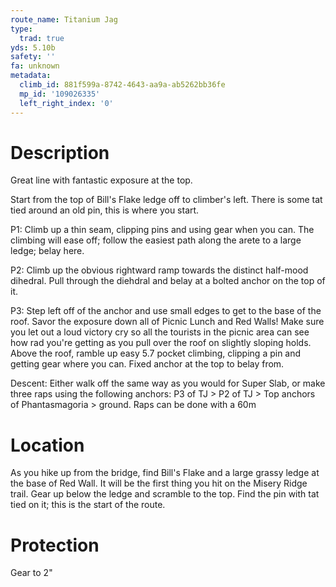 ```yaml
---
route_name: Titanium Jag
type:
  trad: true
yds: 5.10b
safety: ''
fa: unknown
metadata:
  climb_id: 881f599a-8742-4643-aa9a-ab5262bb36fe
  mp_id: '109026335'
  left_right_index: '0'
---
```

# Description
Great line with fantastic exposure at the top.

Start from the top of Bill's Flake ledge off to climber's left. There is some tat tied around an old pin, this is where you start.

P1: Climb up a thin seam, clipping pins and using gear when you can. The climbing will ease off; follow the easiest path along the arete to a large ledge; belay here.

P2: Climb up the obvious rightward ramp towards the distinct half-mood dihedral. Pull through the diehdral and belay at a bolted anchor on the top of it.

P3: Step left off of the anchor and use small edges to get to the base of the roof. Savor the exposure down all of Picnic Lunch and Red Walls! Make sure you let out a loud victory cry so all the tourists in the picnic area can see how rad you're getting as you pull over the roof on slightly sloping holds. Above the roof, ramble up easy 5.7 pocket climbing, clipping a pin and getting gear where you can. Fixed anchor at the top to belay from.

Descent: Either walk off the same way as you would for Super Slab, or make three raps using the following anchors: P3 of TJ > P2 of TJ > Top anchors of Phantasmagoria > ground. Raps can be done with a 60m

# Location
As you hike up from the bridge, find Bill's Flake and a large grassy ledge at the base of Red Wall. It will be the first thing you hit on the Misery Ridge trail. Gear up below the ledge and scramble to the top. Find the pin with tat tied on it; this is the start of the route.

# Protection
Gear to 2"
